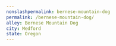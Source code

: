 ```yaml
---
﻿nonslashpermalink: bernese-mountain-dog
permalink: /bernese-mountain-dog/
alley: Bernese Mountain Dog
city: Medford
state: Oregon
---
```

